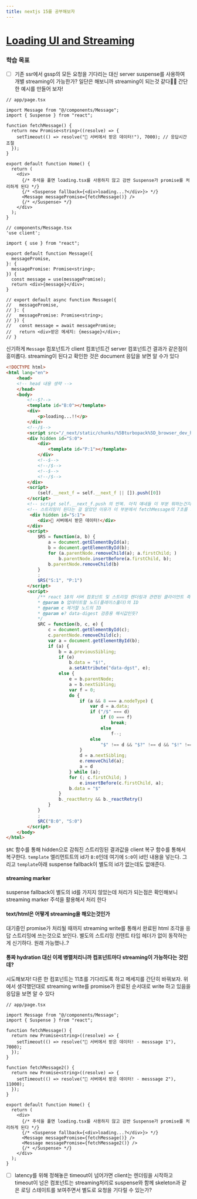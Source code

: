 ```yaml
---
title: nextjs 15를 공부해보자
---
```

# [Loading UI and Streaming](https://nextjs.org/docs/app/building-your-application/routing/loading-ui-and-streaming)
### 학습 목표
- [ ] 기존 ssr에서 gssp의 모든 요청을 기다리는 대신 server suspense를 사용하여 개별 streaming이 가능한가?
일단은 해보니까 streaming이 되는것 같다🕵🏽 간단한 예시를 만들어 보자!

```tsx
// app/page.tsx

import Message from "@/components/Message";
import { Suspense } from "react";

function fetchMessage() {
  return new Promise<string>((resolve) => {
    setTimeout(() => resolve("🚀 서버에서 받은 데이터!"), 7000); // 응답시간 조절
  });
}

export default function Home() {
  return (
    <div>
      {/* 주석을 풀면 loading.tsx를 사용하지 않고 감싼 Suspense가 promise를 처리하게 된다 */}
      {/* <Suspense fallback={<div>loading...?</div>}> */}
      <Message messagePromise={fetchMessage()} />
      {/* </Suspense> */}
    </div>
  );
}
```

```tsx
// components/Message.tsx
'use client';

import { use } from "react";

export default function Message({
  messagePromise,
}: {
  messagePromise: Promise<string>;
}) {
  const message = use(messagePromise);
  return <div>{message}</div>;
}

// export default async function Message({
//   messagePromise,
// }: {
//   messagePromise: Promise<string>;
// }) {
//   const message = await messagePromise;
//   return <div>받은 메세지: {message}</div>;
// }
```

신기하게 `Message` 컴포넌트가 client 컴포넌트건 server 컴포넌트건 결과가 같은점이 흥미롭다.
streaming이 된다고 확인한 것은 document 응답을 보면 알 수가 있다

```html
<!DOCTYPE html>
<html lang="en">
    <head>
    <!-- head 내용 생략 -->
    </head>
    <body>
	    <!--$?-->
        <template id="B:0"></template>
        <div>
            <p>loading...!!</p>
        </div>
        <!--/$-->
        <script src="/_next/static/chunks/%5Bturbopack%5D_browser_dev_hmr-client_hmr-client_ts_851d2d63._.js" async=""></script>
        <div hidden id="S:0">
            <div>
                <template id="P:1"></template>
            </div>
            <!--$-->
            <!--/$-->
            <!--$-->
            <!--/$-->
        </div>
        <script>
            (self.__next_f = self.__next_f || []).push([0])
        </script>
		<!-- script self.__next_f.push 의 반복. 아직 얘네들 이 부분 뭐하는건지 모름-->
		<!-- 스트리밍이 된다는 걸 알았던 이유가 이 부분에서 fetchMessage의 7초를 기다리고 있다. 즉 다음 라인은 없고 7초가 지난 후 스트리밍된 결과가 다음 라인부터 붙는다. 와우🤩 -->
		 <div hidden id="S:1">
            <div>🚀 서버에서 받은 데이터!</div>
        </div>
        <script>
            $RS = function(a, b) {
                a = document.getElementById(a);
                b = document.getElementById(b);
                for (a.parentNode.removeChild(a); a.firstChild; )
                    b.parentNode.insertBefore(a.firstChild, b);
                b.parentNode.removeChild(b)
            }
            ;
            $RS("S:1", "P:1")
        </script>
        <script>
			/** react 18의 서버 컴포넌트 및 스트리밍 렌더링과 관련된 클라이언트 측 복구 로직 하나로 보인다
			* @param b 업데이트할 노드(플레이스홀더)의 ID
			* @param c 제거할 노드의 ID
			* @param e? data-digest 검증용 해시값인듯?
			*/
            $RC = function(b, c, e) {
                c = document.getElementById(c);
                c.parentNode.removeChild(c);
                var a = document.getElementById(b);
                if (a) {
                    b = a.previousSibling;
                    if (e)
                        b.data = "$!",
                        a.setAttribute("data-dgst", e);
                    else {
                        e = b.parentNode;
                        a = b.nextSibling;
                        var f = 0;
                        do {
                            if (a && 8 === a.nodeType) {
                                var d = a.data;
                                if ("/$" === d)
                                    if (0 === f)
                                        break;
                                    else
                                        f--;
                                else
                                    "$" !== d && "$?" !== d && "$!" !== d || f++
                            }
                            d = a.nextSibling;
                            e.removeChild(a);
                            a = d
                        } while (a);
                        for (; c.firstChild; )
                            e.insertBefore(c.firstChild, a);
                        b.data = "$"
                    }
                    b._reactRetry && b._reactRetry()
                }
            }
            ;
            $RC("B:0", "S:0")
        </script>
    </body>
</html>
```
`$RC` 함수를 통해 hidden으로 감춰진 스트리밍된 결과값을 client 복구 함수를 통해서 복구한다.
`template` 엘리먼트트의 id가 `B:0`인데 여기에 `S:0`이 id인 내용을 넣는다. 그리고 `template`아래 suspense fallback이 별도의 id가 없는데도 없애준다.

#### streaming marker <!--$--><!--/$-->
suspense fallback이 별도의 id를 가지지 않았는데 처리가 되는점은 확인해보니 streaming marker 주석을 활용해서 처리 한다
#### text/html은 어떻게 streaming을 해오는것인가
 대기중인 promise가 처리될 때까지 streaming write를 통해서 완료된 html 조각을 응답 스트리밍에 쓰는것으로 보인다.  별도의 스트리밍 컨텐트 타입 헤더가 없이 동작하는게 신기하다. 원래 가능했나..?
#### 통짜 hydration 대신 이제 병렬처리니까 컴포넌트마다 streaming이 가능하다는 것인데?
시도해보자!  다른 한 컴포넌트는 11초를 기다리도록 하고 메세지를 간단히 바꿔보자. 위에서 생각했던대로 streaming write를 promise가 완료된 순서대로 write 하고 있음을 응답을 보면 알 수 있다
```tsx
// app/page.tsx

import Message from "@/components/Message";
import { Suspense } from "react";

function fetchMessage() {
  return new Promise<string>((resolve) => {
    setTimeout(() => resolve("🚀 서버에서 받은 데이터! - messsage 1"), 7000);
  });
}

function fetchMessage2() {
  return new Promise<string>((resolve) => {
    setTimeout(() => resolve("🚀 서버에서 받은 데이터! - messsage 2"), 11000);
  });
}

export default function Home() {
  return (
    <div>
      {/* 주석을 풀면 loading.tsx를 사용하지 않고 감싼 Suspense가 promise를 처리하게 된다 */}
      {/* <Suspense fallback={<div>loading...?</div>}> */}
      <Message messagePromise={fetchMessage()} />
	  <Message messagePromise={fetchMessage2()} />
      {/* </Suspense> */}
    </div>
  );
}
```

- [ ] latency를 위해 정해놓은 timeout이 넘어가면 client는 렌더링을 시작하고 timeout이 넘은 컴포넌트는 streaming처리로 suspense와 함께 skeleton과 같은 로딩 스테이트를 보여주면서 별도로 요청을 기다릴 수 있는가?